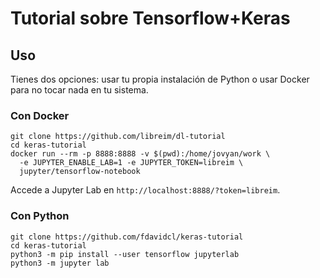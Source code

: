 # Tutorial sobre Tensorflow+Keras

## Uso

Tienes dos opciones: usar tu propia instalación de Python o usar Docker para no tocar nada en tu sistema.

### Con Docker

```
git clone https://github.com/libreim/dl-tutorial
cd keras-tutorial
docker run --rm -p 8888:8888 -v $(pwd):/home/jovyan/work \
  -e JUPYTER_ENABLE_LAB=1 -e JUPYTER_TOKEN=libreim \
  jupyter/tensorflow-notebook
```

Accede a Jupyter Lab en `http://localhost:8888/?token=libreim`.

### Con Python

```
git clone https://github.com/fdavidcl/keras-tutorial
cd keras-tutorial
python3 -m pip install --user tensorflow jupyterlab
python3 -m jupyter lab
```
